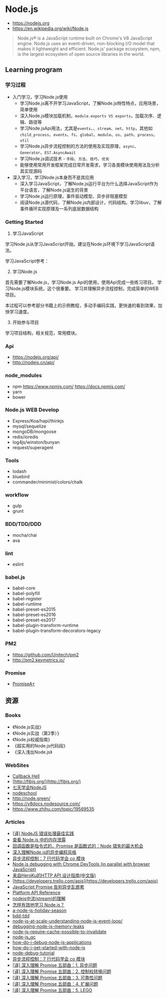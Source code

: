 # Node.js

* https://nodejs.org
* https://en.wikipedia.org/wiki/Node.js

> Node.js® is a JavaScript runtime built on Chrome's V8 JavaScript engine.
> Node.js uses an event-driven, non-blocking I/O model that makes it lightweight and efficient.
> Node.js' package ecosystem, npm, is the largest ecosystem of open source libraries in the world.

## Learning program

### 学习过程

* 入门学习，学习Node.js使用
  * 学习Node.js离不开学习JavaScript，了解Node.js特性特点，应用场景，简单使用
  * 深入Node.js模块加载机制，`module.exports VS exports`，加载次序、逻辑、路径等
  * 学习Node.jsApi用法，尤其是`events`、、`stream`、`net`、`http`，其他如`child_process`、`events`、`fs`、`global`、`module`、`os`、`path`、`process`、`util`
  * 学习Node.js异步流程控制的方法的使用及实现原理，`async`、`Generator`、`ES7.AsyncAwait`
  * 学习Node.js调试技术 - `手段`、`方法`、`技巧`、`优劣`
  * 能够使用常用开发框架完成日常开发需求，学习各类模块使用用法及分析其实现源码
* 深入学习，学习Node.js本身而不是其应用
  * 深入学习JavaScript，了解Node.js运行平台为什么选择JavaScript作为平台语言，了解Node.js诞生的背景
  * 学习Node.js运行原理，事件驱动模型、异步非阻塞模型
  * 阅读Node.js源代码，了解Node.js内部设计，代码结构。学习libuv，了解事件循环实现原理及一系列底层数据结构

### Getting Started

1. 学习JavaScript

学习Node.js从学习JavaScript开始，建议在Node.js环境下学习JavaScript语法。

学习JavaScript参考：

2. 学习Node.js

首先需要了解Node.js，学习Node.js Api的使用，使用Api完成一些练习项目。
学习Node.js模块系统，这个很重要。
学习并理解异步流程控制，完成简单的WEB项目。

本过程可以参考部分书籍上的示例教程，多动手编码实践，更快速的看到效果，加快学习速度。

3. 开始参与项目

学习项目结构，相关规范，常用模块。

### Api

* https://nodejs.org/api/
* http://nodejs.cn/api/

### node_modules

* npm https://www.npmjs.com/  https://docs.npmjs.com/
* yarn
* bower

### Node.js WEB Develop

* Express/Koa/hapi/thinkjs
* mysql/sequelize
* mongoDB/mongoose
* redis/ioredis
* log4js/winston/bunyan
* request/superagent

### Tools

* lodash
* bluebird
* commander/minimist/colors/chalk

### workflow

* gulp
* grunt

### BDD/TDD/DDD

* mocha/chai
* ava

### lint

* eslint

### babel.js

* babel-core
* babel-polyfill
* babel-register
* babel-runtime
* babel-preset-es2015
* babel-preset-es2016
* babel-preset-es2017
* babel-plugin-transform-runtime
* babel-plugin-transform-decorators-legacy

### PM2

* https://github.com/Unitech/pm2
* http://pm2.keymetrics.io/

### Promise

* [PromiseA+](https://promisesaplus.com/)

## 资源

### Books

* 《Node.js实战》
* 《Node.js实战（第2季）》
* 《Node.js权威指南》
* 《超实用的Node.js代码段》
* 《深入浅出Node.js》

### WebSites

* [Callback Hell](http://callbackhell.com/)
* [http://fibjs.org/](http://fibjs.org/)
* [七天学会NodeJS](http://nqdeng.github.io/7-days-nodejs)
* [nodeschool](https://nodeschool.io/)
* http://node.green/
* https://v8docs.nodesource.com/
* https://www.zhihu.com/topic/19569535

### Articles

* [[译] NodeJS 错误处理最佳实践](https://segmentfault.com/a/1190000002741935)
* [查看 Node.js 中的内存泄露](http://www.oschina.net/translate/tracking-down-memory-leaks-in-node-js-a-node-js-holiday-season)
* [回调函数是指令式的，Promise 是函数式的：Node 错失的最大机会](https://segmentfault.com/a/1190000000356347)
* [深入理解Node.js的异步编程风格](http://lishaofengstar.blog.163.com/blog/static/1319728522013102665718744/)
* [异步流程控制：7 行代码学会 co 模块](https://segmentfault.com/a/1190000002732081)
* [Node.js debugging with Chrome DevTools (in parallel with browser JavaScript)](https://blog.hospodarets.com/nodejs-debugging-in-chrome-devtools)
* [来自HeroKu的HTTP API 设计指南(中文版)](http://www.open-open.com/lib/view/open1409492280416.html)
* [https://developers.trello.com/apis](https://developers.trello.com/apis)
* [JavaScript Promise 告别异步乱嵌套](http://segmentfault.net/blog/lpgray/1190000002395343)
* [Platform API Reference](https://devcenter.heroku.com/articles/platform-api-reference)
* [nodejs中流(stream)的理解](http://segmentfault.com/blog/chshouyu/1190000000519006)
* [怎样有效地学习 Node.js？](https://www.zhihu.com/question/19793473)
* [a-node-js-holiday-season](https://hacks.mozilla.org/category/a-node-js-holiday-season/)
* [bdd-tdd](https://www.robotlovesyou.com/bdd-tdd/)
* [node-js-at-scale-understanding-node-js-event-loop/](https://blog.risingstack.com/node-js-at-scale-understanding-node-js-event-loop/)
* [debugging-node-js-memory-leaks](http://dtrace.org/blogs/bmc/2012/05/05/debugging-node-js-memory-leaks/)
* [node-js-require-cache-possible-to-invalidate](http://stackoverflow.com/questions/9210542/node-js-require-cache-possible-to-invalidate)
* [node-js_gc](https://blog.eood.cn/node-js_gc)
* [how-do-i-debug-node-js-applications](http://stackoverflow.com/questions/1911015/how-do-i-debug-node-js-applications)
* [how-do-i-get-started-with-node-js](http://stackoverflow.com/questions/2353818/how-do-i-get-started-with-node-js)
* [node-debug-tutorial](http://i5ting.github.io/node-debug-tutorial/)
* [异步流程控制：7 行代码学会 co 模块](https://segmentfault.com/a/1190000002732081)
* [[译] 深入理解 Promise 五部曲：1. 异步问题](https://segmentfault.com/a/1190000000586666)
* [[译] 深入理解 Promise 五部曲：2. 控制权转换问题](https://segmentfault.com/a/1190000000591382)
* [[译] 深入理解 Promise 五部曲：3. 可靠性问题](https://segmentfault.com/a/1190000000593885)
* [[译] 深入理解 Promise 五部曲：4. 扩展问题](https://segmentfault.com/a/1190000000600268)
* [[译] 深入理解 Promise 五部曲：5. LEGO](https://segmentfault.com/a/1190000000611040)
